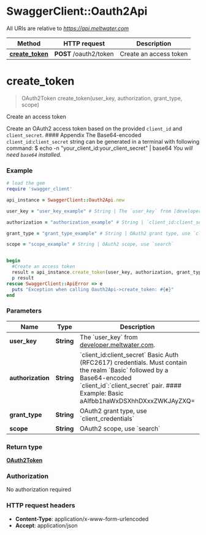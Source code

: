 # SwaggerClient::Oauth2Api

All URIs are relative to *https://api.meltwater.com*

Method | HTTP request | Description
------------- | ------------- | -------------
[**create_token**](Oauth2Api.md#create_token) | **POST** /oauth2/token | Create an access token


# **create_token**
> OAuth2Token create_token(user_key, authorization, grant_type, scope)

Create an access token

Create an OAuth2 access token based on the provided `client_id` and `client_secret`.  #### Appendix    The Base64-encoded `client_id`:`client_secret` string can be generated in a  terminal with following command:        $ echo -n \"your_client_id:your_client_secret\" | base64    <i>You will need `base64` installed.</i>

### Example
```ruby
# load the gem
require 'swagger_client'

api_instance = SwaggerClient::Oauth2Api.new

user_key = "user_key_example" # String | The `user_key` from [developer.meltwater.com](https://developer.meltwater.com/admin/applications/).

authorization = "authorization_example" # String | `client_id:client_secret`  Basic Auth (RFC2617) credentials. Must contain the realm `Basic` followed by a Base64-encoded `client_id`:`client_secret` pair.   #### Example:      Basic aAlfbb1haWxDSXhhDXxxZWKJAyZXQ=

grant_type = "grant_type_example" # String | OAuth2 grant type, use `client_credentials`

scope = "scope_example" # String | OAuth2 scope, use `search`


begin
  #Create an access token
  result = api_instance.create_token(user_key, authorization, grant_type, scope)
  p result
rescue SwaggerClient::ApiError => e
  puts "Exception when calling Oauth2Api->create_token: #{e}"
end
```

### Parameters

Name | Type | Description  | Notes
------------- | ------------- | ------------- | -------------
 **user_key** | **String**| The &#x60;user_key&#x60; from [developer.meltwater.com](https://developer.meltwater.com/admin/applications/). | 
 **authorization** | **String**| &#x60;client_id:client_secret&#x60;  Basic Auth (RFC2617) credentials. Must contain the realm &#x60;Basic&#x60; followed by a Base64-encoded &#x60;client_id&#x60;:&#x60;client_secret&#x60; pair.   #### Example:      Basic aAlfbb1haWxDSXhhDXxxZWKJAyZXQ&#x3D; | 
 **grant_type** | **String**| OAuth2 grant type, use &#x60;client_credentials&#x60; | 
 **scope** | **String**| OAuth2 scope, use &#x60;search&#x60; | 

### Return type

[**OAuth2Token**](OAuth2Token.md)

### Authorization

No authorization required

### HTTP request headers

 - **Content-Type**: application/x-www-form-urlencoded
 - **Accept**: application/json



